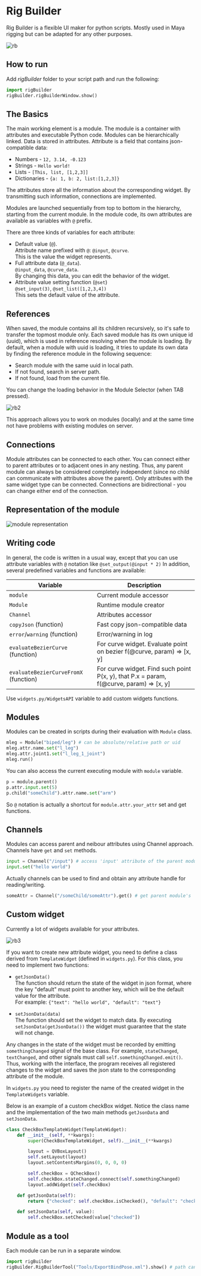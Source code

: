 # Rig Builder
Rig Builder is a flexible UI maker for python scripts. Mostly used in Maya rigging but can be adapted for any other purposes.

![rb](https://user-images.githubusercontent.com/9614751/163259226-61f06392-d2e4-4674-909d-7a8e8a4833a4.PNG)

## How to run
Add *rigBuilder* folder to your script path and run the following:
```python
import rigBuilder
rigBuilder.rigBuilderWindow.show() 
```
## The Basics
The main working element is a module. The module is a container with attributes and executable Python code.
Modules can be hierarchically linked. Data is stored in attributes. Attribute is a field that contains json-compatible data:
* Numbers  -  `12, 3.14, -0.123`
* Strings  -  `Hello world!`
* Lists  -  `[This, list, [1,2,3]]`
* Dictionaries  -  `{a: 1, b: 2, list:[1,2,3]}`

The attributes store all the information about the corresponding widget. By transmitting such information, connections are implemented.

Modules are launched sequentially from top to bottom in the hierarchy, starting from the current module. In the module code, its own attributes are available as variables with `@` prefix.

There are three kinds of variables for each attribute:
* Default value (`@`).<br>
  Attribute name prefixed with `@`: `@input`, `@curve`.<br> 
  This is the value the widget represents.
* Full attribute data (`@_data`).<br>
  `@input_data`, `@curve_data`.<br>
  By changing this data, you can edit the behavior of the widget. 
* Attribute value setting function (`@set`) <br>
  `@set_input(3)`, `@set_list([1,2,3,4])`<br>
  This sets the default value of the attribute.

## References
When saved, the module contains all its children recursively, so it's safe to transfer the topmost module only. Each saved module has its own unique id (uuid), which is used in reference resolving when the module is loading. 
By default, when a module with uuid is loading, it tries to update its own data by finding the reference module in the following sequence:
* Search module with the same uuid in local path.
* If not found, search in server path.
* If not found, load from the current file.
                                              
You can change the loading behavior in the Module Selector (when TAB pressed). 

![rb2](https://user-images.githubusercontent.com/9614751/159116931-841fe887-438c-4110-bd41-ab9d4531c744.PNG)

This approach allows you to work on modules (locally) and at the same time not have problems with existing modules on server.
  
## Connections
Module attributes can be connected to each other. You can connect either to parent attributes or to adjacent ones in any nesting. 
Thus, any parent module can always be considered completely independent (since no child can communicate with attributes above the parent). 
Only attributes with the same widget type can be connected. Connections are bidirectional - you can change either end of the connection.

## Representation of the module
![module representation](https://user-images.githubusercontent.com/9614751/187194450-2c509e82-cb81-444d-b449-ed976985c654.png)

## Writing code
In general, the code is written in a usual way, except that you can use attribute variables with `@` notation like `@set_output(@input * 2)`
In addition, several predefined variables and functions are available:

| Variable | Description |
| -- | -- |
| `module` | Current module accessor |
| `Module` | Runtime module creator |
|`Channel` | Attributes accessor |
|`copyJson` (function) |	Fast copy json-compatible data |
|`error`/`warning` (function) |	Error/warning in log |
|`evaluateBezierCurve` (function) |	For curve widget. Evaluate point on bezier f(@curve, param) => [x, y] |
|`evaluateBezierCurveFromX` (function) |	For curve widget. Find such point P(x, y), that P.x = param, f(@curve, param) => [x, y] |

Use `widgets.py/WidgetsAPI` variable to add custom widgets functions.

## Modules
Modules can be created in scripts during their evaluation with `Module` class.
```python
mleg = Module("biped/leg") # can be absolute/relative path or uid
mleg.attr.name.set("l_leg")
mleg.attr.joint1.set("l_leg_1_joint")
mleg.run()
```
You can also access the current executing module with `module` variable.
```python
p = module.parent()
p.attr.input.set(5)
p.child("someChild").attr.name.set("arm")
```
So `@` notation is actually a shortcut for `module.attr.your_attr` set and get functions.

## Channels
Modules can access parent and neibour attributes using Channel approach. Channels have `get` and `set` methods.
```python
input = Channel("/input") # access 'input' attribute of the parent module
input.set("hello world")
```
Actually channels can be used to find and obtain any attribute handle for reading/writing.
```python
someAttr = Channel("/someChild/someAttr").get() # get parent module's 'someChild' child module and its 'someAttr' attribute
```

## Custom widget
Currently a lot of widgets available for your attributes.

![rb3](https://user-images.githubusercontent.com/9614751/159117051-dd100f67-8159-4fa2-8fae-eb1921a64bae.PNG)

If you want to create new attribute widget, you need to define a class derived from `TemplateWidget` (defined in `widgets.py`).
For this class, you need to implement two functions:
* `getJsonData()`<br>
  The function should return the state of the widget in json format, where the key "default" must point to another key, which will be the default value for the attribute.<br>
  For example: `{"text": "hello world", "default": "text"}`
  
* `setJsonData(data)`<br>
  The function should set the widget to match data.
  By executing `setJsonData(getJsonData())` the widget must guarantee that the state will not change.

Any changes in the state of the widget must be recorded by emitting `somethingChanged` signal of the base class. For example, `stateChanged`, `textChanged`, and other signals must call `self.somethingChanged.emit()`. Thus, working with the interface, the program receives all registered changes to the widget and saves the json state to the corresponding attribute of the module.

In `widgets.py` you need to register the name of the created widget in the `TemplateWidgets` variable.

Below is an example of a custom checkBox widget. Notice the class name and the implementation of the two main methods `getJsonData` and `setJsonData`.
```python
class CheckBoxTemplateWidget(TemplateWidget):
    def __init__(self, **kwargs):
        super(CheckBoxTemplateWidget, self).__init__(**kwargs)

        layout = QVBoxLayout()
        self.setLayout(layout)
        layout.setContentsMargins(0, 0, 0, 0) 

        self.checkBox = QCheckBox()
        self.checkBox.stateChanged.connect(self.somethingChanged)
        layout.addWidget(self.checkBox)

    def getJsonData(self):
        return {"checked": self.checkBox.isChecked(), "default": "checked"}

    def setJsonData(self, value):
        self.checkBox.setChecked(value["checked"])
```

## Module as a tool
Each module can be run in a separate window.
```python
import rigBuilder
rigBuilder.RigBuilderTool("Tools/ExportBindPose.xml").show() # path can be relative, absolute or specified by uid
```
